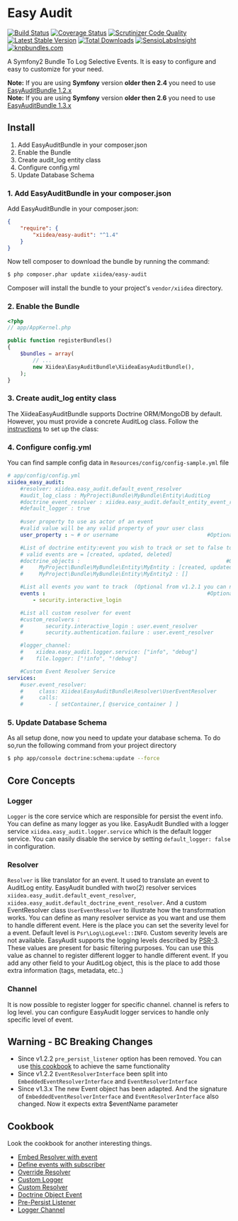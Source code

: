 # Easy Audit

[![Build Status](https://travis-ci.org/xiidea/EasyAuditBundle.svg?branch=master)](https://travis-ci.org/xiidea/EasyAuditBundle)
[![Coverage Status](https://coveralls.io/repos/xiidea/EasyAuditBundle/badge.svg?branch=master&service=github)](https://coveralls.io/github/xiidea/EasyAuditBundle?branch=master)
[![Scrutinizer Code Quality](https://scrutinizer-ci.com/g/xiidea/EasyAuditBundle/badges/quality-score.png?b=master)](https://scrutinizer-ci.com/g/xiidea/EasyAuditBundle/?branch=master)
[![Latest Stable Version](https://poser.pugx.org/xiidea/easy-audit/v/stable.png)](https://packagist.org/packages/xiidea/easy-audit)
[![Total Downloads](https://poser.pugx.org/xiidea/easy-audit/downloads.png)](https://packagist.org/packages/xiidea/easy-audit)
[![SensioLabsInsight](https://insight.sensiolabs.com/projects/b8802bf0-af10-4343-a6c4-846d6b481978/mini.png)](https://insight.sensiolabs.com/projects/b8802bf0-af10-4343-a6c4-846d6b481978)
[![knpbundles.com](http://knpbundles.com/xiidea/EasyAuditBundle/badge-short)](http://knpbundles.com/xiidea/EasyAuditBundle)

A Symfony2 Bundle To Log Selective Events. It is easy to configure and easy to customize for your need.

**Note:** If you are using **Symfony** version **older then 2.4** you need to use [EasyAuditBundle 1.2.x](https://github.com/xiidea/EasyAuditBundle/tree/1.2.x)  
**Note:** If you are using **Symfony** version **older then 2.6** you need to use [EasyAuditBundle 1.3.x](https://github.com/xiidea/EasyAuditBundle/tree/1.3.x)

## Install

1.  Add EasyAuditBundle in your composer.json
2.  Enable the Bundle
3.  Create audit_log entity class
4.  Configure config.yml
5.  Update Database Schema

### 1. Add EasyAuditBundle in your composer.json

Add EasyAuditBundle in your composer.json:

```json
{
    "require": {
        "xiidea/easy-audit": "^1.4"
    }
}
```

Now tell composer to download the bundle by running the command:

```bash
$ php composer.phar update xiidea/easy-audit
```

Composer will install the bundle to your project's `vendor/xiidea` directory.

### 2. Enable the Bundle

```php
<?php
// app/AppKernel.php

public function registerBundles()
{
    $bundles = array(
        // ...
        new Xiidea\EasyAuditBundle\XiideaEasyAuditBundle(),
    );
}
```

### 3. Create audit_log entity class

The XiideaEasyAuditBundle supports Doctrine ORM/MongoDB by default. However, you must provide a concrete AuditLog class. Follow the [instructions](https://github.com/xiidea/EasyAuditBundle/blob/master/Resources/doc/audit-log-entity-orm.md) to set up the class:

### 4. Configure config.yml

You can find sample config data in `Resources/config/config-sample.yml` file

```yaml
# app/config/config.yml
xiidea_easy_audit:
    #resolver: xiidea.easy_audit.default_event_resolver                           #Optional
    #audit_log_class : MyProject\Bundle\MyBundle\Entity\AuditLog                  #Required
    #doctrine_event_resolver : xiidea.easy_audit.default_entity_event_resolver    #Optional
    #default_logger : true                                                        #Optional
    
    #user property to use as actor of an event
    #valid value will be any valid property of your user class
    user_property : ~ # or username                            #Optional

    #List of doctrine entity:event you wish to track or set to false to disable logs for doctrine events
    # valid events are = [created, updated, deleted]
    #doctrine_objects :                                              #Optional
    #     MyProject\Bundle\MyBundle\Entity\MyEntity : [created, updated, deleted]
    #     MyProject\Bundle\MyBundle\Entity\MyEntity2 : []

    #List all events you want to track  (Optional from v1.2.1 you can now use subscriber to define it)
    events :                                                   #Optional
        - security.interactive_login

    #List all custom resolver for event
    #custom_resolvers :
    #       security.interactive_login : user.event_resolver
    #       security.authentication.failure : user.event_resolver

    #logger_channel:
    #    xiidea.easy_audit.logger.service: ["info", "debug"]
    #    file.logger: ["!info", "!debug"]

    #Custom Event Resolver Service
services:
    #user.event_resolver:
    #     class: Xiidea\EasyAuditBundle\Resolver\UserEventResolver
    #     calls:
    #        - [ setContainer,[ @service_container ] ]
```

### 5. Update Database Schema

As all setup done, now you need to update your database schema. To do so,run the following command from your project directory

```bash
$ php app/console doctrine:schema:update --force
```

## Core Concepts

### Logger

`Logger` is the core service which are responsible for persist the event info. You can define as many logger as you like.
EasyAudit Bundled with a logger service `xiidea.easy_audit.logger.service` which is the default logger service. You can easily
disable the service by setting `default_logger: false` in configuration.

### Resolver

`Resolver` is like translator for an event. It used to translate an event to AuditLog entity. EasyAudit bundled with two(2)
resolver services `xiidea.easy_audit.default_event_resolver`, `xiidea.easy_audit.default_doctrine_event_resolver`. And a
custom EventResolver class `UserEventResolver` to illustrate how the transformation works. You can define as many resolver
service as you want and use them to handle different event. Here is the place you can set the severity level for a event. Default
level is `Psr\Log\LogLevel::INFO`. Custom severity levels are not available. EasyAudit supports the logging levels
described by [PSR-3](http://www.php-fig.org/psr/psr-3). These values are present for basic filtering purposes. You can
use this value as channel to register different logger to handle different event. If you add any other field to your
AuditLog object, this is the place to add those extra information (tags, metadata, etc..)

### Channel

It is now possible to register logger for specific channel. channel is refers to log level. you can configure EasyAudit logger
services to handle only specific level of event.

## Warning - BC Breaking Changes

-   Since v1.2.2 `pre_persist_listener` option has been removed. You can use 
[this cookbook](https://github.com/xiidea/EasyAuditBundle/blob/master/Resources/doc/pre-persist-listener.md) 
to achieve the same functionality
-   Since v1.2.2 `EventResolverInterface` been split into `EmbeddedEventResolverInterface` and `EventResolverInterface`
-   Since v1.3.x The new Event object has been adapted. And the signature of `EmbeddedEventResolverInterface` and 
    `EventResolverInterface` also changed. Now it expects extra $eventName parameter     

## Cookbook

Look the cookbook for another interesting things.

-   [Embed Resolver with event](https://github.com/xiidea/EasyAuditBundle/blob/master/Resources/doc/embed-resolver.md)
-   [Define events with subscriber](https://github.com/xiidea/EasyAuditBundle/blob/master/Resources/doc/subscriber.md)
-   [Override Resolver](https://github.com/xiidea/EasyAuditBundle/blob/master/Resources/doc/override-resolver.md)
-   [Custom Logger](https://github.com/xiidea/EasyAuditBundle/blob/master/Resources/doc/custom-logger.md)
-   [Custom Resolver](https://github.com/xiidea/EasyAuditBundle/blob/master/Resources/doc/custom-resolver.md)
-   [Doctrine Object Event](https://github.com/xiidea/EasyAuditBundle/blob/master/Resources/doc/doctrine-entity-events.md)
-   [Pre-Persist Listener](https://github.com/xiidea/EasyAuditBundle/blob/master/Resources/doc/pre-persist-listener.md)
-   [Logger Channel](https://github.com/xiidea/EasyAuditBundle/blob/master/Resources/doc/logger-channel.md)   
